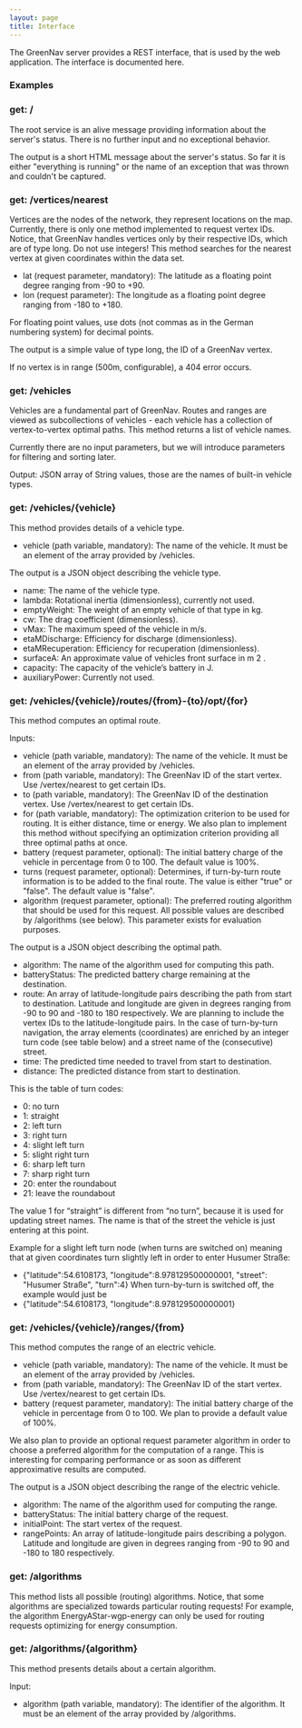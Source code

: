 ```yaml
---
layout: page
title: Interface
---
```


The GreenNav server provides a REST interface, that is used by the web application. The interface is documented here.

### Examples

### get: /

The root service is an alive message providing information about the server's status. There is no further input and no exceptional behavior.

The output is a short HTML message about the server's status. So far it is either "everything is running" or the name of an exception that was thrown and couldn't be captured.

### get: /vertices/nearest

Vertices are the nodes of the network, they represent locations on the map. Currently, there is only
one method implemented to request vertex IDs. Notice, that GreenNav handles vertices only by
their respective IDs, which are of type long. Do not use integers! This method searches for the nearest vertex at given coordinates within the data set.

* lat (request parameter, mandatory): The latitude as a floating point degree ranging from -90 to +90.
* lon (request parameter): The longitude as a floating point degree ranging from -180 to +180.

For floating point values, use dots (not commas as in the German numbering system) for decimal points.

The output is a simple value of type long, the ID of a GreenNav vertex.

If no vertex is in range (500m, configurable), a 404 error occurs.

### get: /vehicles

Vehicles are a fundamental part of GreenNav. Routes and ranges are viewed as subcollections of
vehicles - each vehicle has a collection of vertex-to-vertex optimal paths.
This method returns a list of vehicle names.

Currently there are no input parameters, but we will introduce parameters for filtering and sorting
later.

Output: JSON array of String values, those are the names of built-in vehicle types.

### get: /vehicles/{vehicle}

This method provides details of a vehicle type.

* vehicle (path variable, mandatory): The name of the vehicle. It must be an element of the array provided by /vehicles.

The output is a JSON object describing the vehicle type.
* name: The name of the vehicle type.
* lambda: Rotational inertia (dimensionless), currently not used.
* emptyWeight: The weight of an empty vehicle of that type in kg.
* cw: The drag coefficient (dimensionless).
* vMax: The maximum speed of the vehicle in m/s.
* etaMDischarge: Efficiency for discharge (dimensionless).
* etaMRecuperation: Efficiency for recuperation (dimensionless).
* surfaceA: An approximate value of vehicles front surface in m 2 .
* capacity: The capacity of the vehicle’s battery in J.
* auxiliaryPower: Currently not used.

### get: /vehicles/{vehicle}/routes/{from}-{to}/opt/{for}

This method computes an optimal route.

Inputs:
* vehicle (path variable, mandatory): The name of the vehicle. It must be an element of the array provided by /vehicles.
* from (path variable, mandatory): The GreenNav ID of the start vertex. Use /vertex/nearest to get certain IDs.
* to (path variable, mandatory): The GreenNav ID of the destination vertex. Use /vertex/nearest to get certain IDs.
* for (path variable, mandatory): The optimization criterion to be used for routing. It is either distance, time or energy. We also
plan to implement this method without specifying an optimization criterion providing all
three optimal paths at once.
* battery (request parameter, optional): The initial battery charge of the vehicle in percentage from 0 to 100. The default value is 100%.
* turns (request parameter, optional): Determines, if turn-by-turn route information is to be added to the final route. The value is
either "true" or "false". The default value is "false".
* algorithm (request parameter, optional): The preferred routing algorithm that should be used for this request. All possible values are described by /algorithms (see below). This parameter exists for evaluation purposes.

The output is a JSON object describing the optimal path.
* algorithm: The name of the algorithm used for computing this path.
* batteryStatus: The predicted battery charge remaining at the destination.
* route: An array of latitude-longitude pairs describing the path from start to destination. Latitude and longitude are given in degrees ranging from -90 to 90 and -180 to 180 respectively. We are planning to include the vertex IDs to the latitude-longitude pairs. In the case of turn-by-turn navigation, the array elements (coordinates) are enriched by an integer turn code (see table below) and a street name of the (consecutive) street.
* time: The predicted time needed to travel from start to destination.
* distance: The predicted distance from start to destination.

This is the table of turn codes:

* 0: no turn
* 1: straight
* 2: left turn
* 3: right turn
* 4: slight left turn
* 5: slight right turn
* 6: sharp left turn
* 7: sharp right turn
* 20: enter the roundabout
* 21: leave the roundabout

The value 1 for “straight” is different from “no turn”, because it is used for updating street names. The name is that of the street the vehicle is just entering at this point.

Example for a slight left turn node (when turns are switched on) meaning that at given coordinates
turn slightly left in order to enter Husumer Straße:
* {"latitude":54.6108173, "longitude":8.978129500000001, "street": "Husumer Straße", "turn":4}
When turn-by-turn is switched off, the example would just be
* {"latitude":54.6108173, "longitude":8.978129500000001}

### get: /vehicles/{vehicle}/ranges/{from}

This method computes the range of an electric vehicle.

* vehicle (path variable, mandatory): The name of the vehicle. It must be an element of the array provided by /vehicles.
* from (path variable, mandatory): The GreenNav ID of the start vertex. Use /vertex/nearest to get certain IDs.
* battery (request parameter, mandatory): The initial battery charge of the vehicle in percentage from 0 to 100. We plan to provide a default value of 100%.

We also plan to provide an optional request parameter algorithm in order to choose a preferred
algorithm for the computation of a range. This is interesting for comparing performance or as soon
as different approximative results are computed.

The output is a JSON object describing the range of the electric vehicle.
* algorithm: The name of the algorithm used for computing the range.
* batteryStatus: The initial battery charge of the request.
* initialPoint: The start vertex of the request.
* rangePoints: An array of latitude-longitude pairs describing a polygon. Latitude and longitude are given in degrees ranging from -90 to 90 and -180 to 180 respectively.

### get: /algorithms

This method lists all possible (routing) algorithms. Notice, that some algorithms are specialized
towards particular routing requests! For example, the algorithm EnergyAStar-wgp-energy can only
be used for routing requests optimizing for energy consumption.

### get: /algorithms/{algorithm}

This method presents details about a certain algorithm.

Input:

* algorithm (path variable, mandatory): The identifier of the algorithm. It must be an element of the array provided by /algorithms.